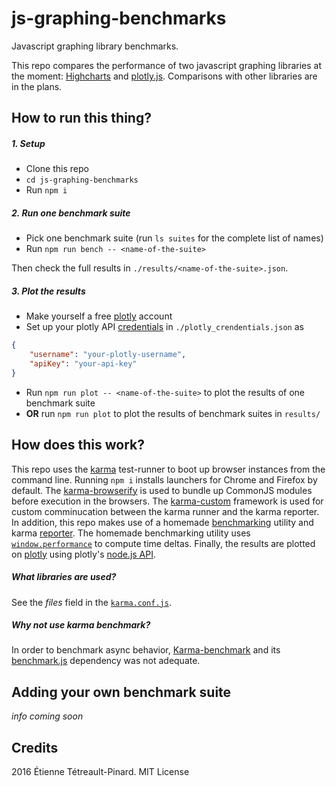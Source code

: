 # js-graphing-benchmarks

Javascript graphing library benchmarks.

This repo compares the performance of two javascript graphing libraries at the
moment: 
[Highcharts](https://github.com/highcharts/highcharts) and
[plotly.js](https://github.com/plotly/plotly.js).
Comparisons with other libraries are in the plans.

## How to run this thing?

##### 1. Setup

- Clone this repo
- `cd js-graphing-benchmarks`
- Run `npm i`

##### 2. Run one benchmark suite

- Pick one benchmark suite (run `ls suites` for the complete list of names)
- Run `npm run bench -- <name-of-the-suite>`

Then check the full results in `./results/<name-of-the-suite>.json`.

##### 3. Plot the results

- Make yourself a free [plotly](https://plot.ly/) account
- Set up your plotly API [credentials](https://plot.ly/settings/api/) in
  `./plotly_crendentials.json` as

```json
{
    "username": "your-plotly-username",
    "apiKey": "your-api-key"
}
```

- Run `npm run plot -- <name-of-the-suite>` to plot the results of one benchmark
  suite
- **OR** run `npm run plot` to plot the results of benchmark suites in `results/`


## How does this work?

This repo uses the [karma](https://github.com/karma-runner/karma) test-runner to
boot up browser instances from the command line. Running `npm i` installs launchers
for Chrome and Firefox by default.  The
[karma-browserify](https://github.com/nikku/karma-browserify) is used to bundle
up CommonJS modules before execution in the browsers. The
[karma-custom](https://github.com/AlexisTessier/karma-custom) framework is used
for custom comminucation between the karma runner and the karma reporter.
In addition, this repo makes use of a homemade
[benchmarking](https://github.com/etpinard/js-graphing-benchmarks/blob/master/lib/bench.js)
utility and karma
[reporter](https://github.com/etpinard/js-graphing-benchmarks/blob/master/lib/report.js).
The homemade benchmarking utility uses
[`window.performance`](https://developer.mozilla.org/en-US/docs/Web/API/Window/performance)
to compute time deltas.
Finally, the results are plotted on [plotly](https://plot.ly/) using plotly's
[node.js API](https://github.com/plotly/plotly-nodejs).

##### What libraries are used?

See the *files* field in the
[`karma.conf.js`](https://github.com/etpinard/js-graphing-benchmarks/blob/master/karma.conf.js).

##### Why not use karma benchmark?

In order to benchmark async behavior,
[Karma-benchmark](https://github.com/JamieMason/karma-benchmark) and its
[benchmark.js](https://github.com/bestiejs/benchmark.js) dependency was not
adequate.


## Adding your own benchmark suite

*info coming soon*

## Credits

2016 Étienne Tétreault-Pinard. MIT License
